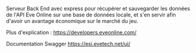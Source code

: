 Serveur Back End avec express pour récupérer et sauvegarder les données de l'API 
Eve Online sur une base de données locale, et s'en servir afin d'avoir un avantage économique sur le marché du jeu.

Plus d'explication :
https://developers.eveonline.com/

Documentation Swagger
https://esi.evetech.net/ui/
